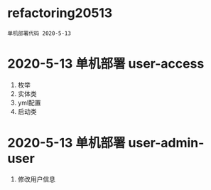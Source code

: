 # refactoring20513
    单机部署代码 2020-5-13
    
# 2020-5-13 单机部署 user-access 
1. 枚举
2. 实体类
3. yml配置
4. 启动类

# 2020-5-13 单机部署 user-admin-user
1. 修改用户信息